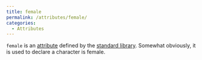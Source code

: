 ```yaml
---
title: female
permalink: /attributes/female/
categories: 
  - Attributes
---
```


`female` is an [attribute](attributes/) defined by the
[standard library](library/). Somewhat obviously, it
is used to declare a character is female.
